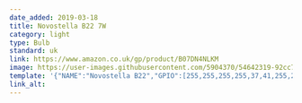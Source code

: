 ```yaml
---
date_added: 2019-03-18
title: Novostella B22 7W
category: light
type: Bulb
standard: uk
link: https://www.amazon.co.uk/gp/product/B07DN4NLKM
image: https://user-images.githubusercontent.com/5904370/54642319-92cc7980-4a94-11e9-8bbc-8a7450cecbfc.png
template: '{"NAME":"Novostella B22","GPIO":[255,255,255,255,37,41,255,255,38,40,39,255,255],"FLAG":0,"BASE":18}' 
link_alt: 
---
```

